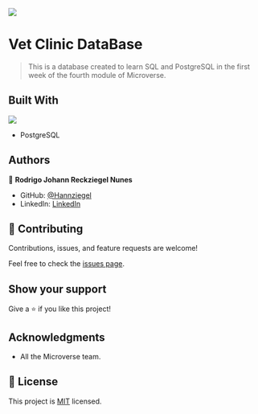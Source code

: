![](https://img.shields.io/badge/Microverse-blueviolet)
# Vet Clinic DataBase
> This is a database created to learn SQL and PostgreSQL in the first week of the fourth module of Microverse.

## Built With
![](https://img.shields.io/badge/-PostgreSQL-blue)
- PostgreSQL

## Authors

👤 **Rodrigo Johann Reckziegel Nunes**

- GitHub: [@Hannziegel](https://github.com/Hannziegel)
- LinkedIn: [LinkedIn](https://www.linkedin.com/in/rodrigojrnunes/)

## 🤝 Contributing

Contributions, issues, and feature requests are welcome!

Feel free to check the [issues page](../../issues/).

## Show your support

Give a ⭐️ if you like this project!

## Acknowledgments

- All the Microverse team.

## 📝 License

This project is [MIT](./MIT.md) licensed.
